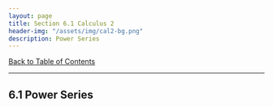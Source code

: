 ```yaml
---
layout: page
title: Section 6.1 Calculus 2
header-img: "/assets/img/cal2-bg.png"
description: Power Series
---
```


[Back to Table of Contents](../..)

---

## 6.1 Power Series
